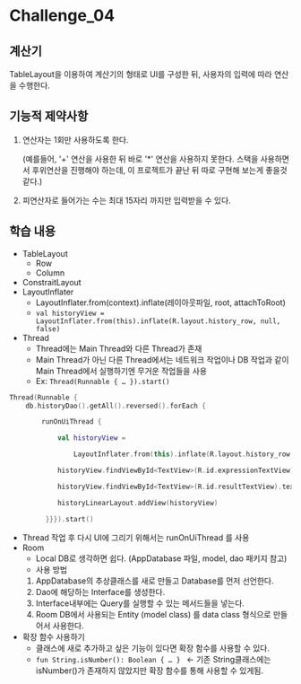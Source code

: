 # Challenge_04
## 계산기

TableLayout을 이용하여 계산기의 형태로 UI를 구성한 뒤, 사용자의 입력에 따라 연산을 수행한다.

## 기능적 제약사항
1. 연산자는 1회만 사용하도록 한다. 

    (예를들어, '+' 연산을 사용한 뒤 바로 '*' 연산을 사용하지 못한다. 스택을 사용하면서 후위연산을 진행해야 하는데, 이 프로젝트가 끝난 뒤 따로 구현해 보는게 좋을것 같다.)

2. 피연산자로 들어가는 수는 최대 15자리 까지만 입력받을 수 있다.

## 학습 내용
* TableLayout
  *	Row
  *	Column
* ConstraitLayout
* LayoutInflater
  * LayoutInflater.from(context).inflate(레이아웃파일, root, attachToRoot)
  * `val historyView = LayoutInflater.from(this).inflate(R.layout.history_row, null, false)`
* Thread
  * Thread에는 Main Thread와 다른 Thread가 존재
  * Main Thread가 아닌 다른 Thread에서는 네트워크 작업이나 DB 작업과 같이 Main Thread에서 실행하기엔 무거운 작업들을 사용
  * Ex: `Thread(Runnable { … }).start()`
``` kotlin
Thread(Runnable {
    db.historyDao().getAll().reversed().forEach {

        runOnUiThread {

            val historyView =

                LayoutInflater.from(this).inflate(R.layout.history_row, null, false)

            historyView.findViewById<TextView>(R.id.expressionTextView).text = it.expression

            historyView.findViewById<TextView>(R.id.resultTextView).text = "= ${it.result}"

            historyLinearLayout.addView(historyView)

         }}}).start()
```
  *	Thread 작업 후 다시 UI에 그리기 위해서는 runOnUiThread 를 사용
* Room
  * Local DB로 생각하면 쉽다. (AppDatabase 파일, model, dao 패키지 참고)
  * 사용 방법
  1.	AppDatabase의 추상클래스를 새로 만들고 Database를 먼저 선언한다.
  2.	Dao에 해당하는 Interface를 생성한다.
  3.	Interface내부에는 Query를 실행할 수 있는 메서드들을 넣는다.
  4.	Room DB에서 사용되는 Entity (model class) 를 data class 형식으로 만들어서 사용한다.
* 확장 함수 사용하기
  * 클래스에 새로 추가하고 싶은 기능이 있다면 확장 함수를 사용할 수 있다.
  * `fun String.isNumber(): Boolean { … } ` <- 기존 String클래스에는 isNumber()가 존재하지 않았지만 확장 함수를 통해 사용할 수 있게됨.
